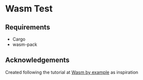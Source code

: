 # Wasm Test

## Requirements

- Cargo
- wasm-pack

## Acknowledgements

Created following the tutorial at [Wasm by example](https://wasmbyexample.dev/examples/hello-world/hello-world.rust.en-us.html) as inspiration

